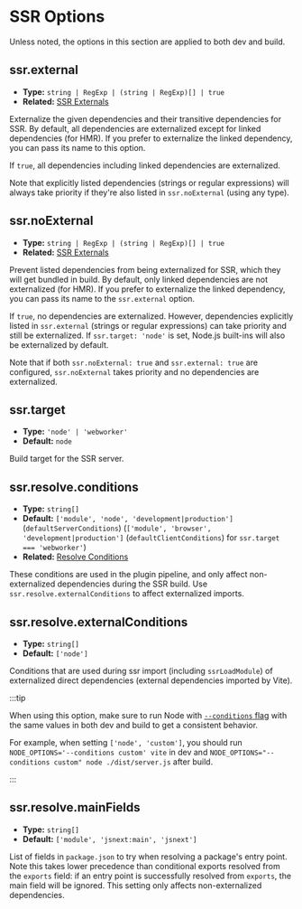 # SSR Options

Unless noted, the options in this section are applied to both dev and build.

## ssr.external

- **Type:** `string | RegExp | (string | RegExp)[] | true`
- **Related:** [SSR Externals](/guide/ssr#ssr-externals)

Externalize the given dependencies and their transitive dependencies for SSR. By default, all dependencies are externalized except for linked dependencies (for HMR). If you prefer to externalize the linked dependency, you can pass its name to this option.

If `true`, all dependencies including linked dependencies are externalized.

Note that explicitly listed dependencies (strings or regular expressions) will always take priority if they're also listed in `ssr.noExternal` (using any type).

## ssr.noExternal

- **Type:** `string | RegExp | (string | RegExp)[] | true`
- **Related:** [SSR Externals](/guide/ssr#ssr-externals)

Prevent listed dependencies from being externalized for SSR, which they will get bundled in build. By default, only linked dependencies are not externalized (for HMR). If you prefer to externalize the linked dependency, you can pass its name to the `ssr.external` option.

If `true`, no dependencies are externalized. However, dependencies explicitly listed in `ssr.external` (strings or regular expressions) can take priority and still be externalized. If `ssr.target: 'node'` is set, Node.js built-ins will also be externalized by default.

Note that if both `ssr.noExternal: true` and `ssr.external: true` are configured, `ssr.noExternal` takes priority and no dependencies are externalized.

## ssr.target

- **Type:** `'node' | 'webworker'`
- **Default:** `node`

Build target for the SSR server.

## ssr.resolve.conditions

- **Type:** `string[]`
- **Default:** `['module', 'node', 'development|production']` (`defaultServerConditions`) (`['module', 'browser', 'development|production']` (`defaultClientConditions`) for `ssr.target === 'webworker'`)
- **Related:** [Resolve Conditions](./shared-options.md#resolve-conditions)

These conditions are used in the plugin pipeline, and only affect non-externalized dependencies during the SSR build. Use `ssr.resolve.externalConditions` to affect externalized imports.

## ssr.resolve.externalConditions

- **Type:** `string[]`
- **Default:** `['node']`

Conditions that are used during ssr import (including `ssrLoadModule`) of externalized direct dependencies (external dependencies imported by Vite).

:::tip

When using this option, make sure to run Node with [`--conditions` flag](https://nodejs.org/docs/latest/api/cli.html#-c-condition---conditionscondition) with the same values in both dev and build to get a consistent behavior.

For example, when setting `['node', 'custom']`, you should run `NODE_OPTIONS='--conditions custom' vite` in dev and `NODE_OPTIONS="--conditions custom" node ./dist/server.js` after build.

:::

## ssr.resolve.mainFields

- **Type:** `string[]`
- **Default:** `['module', 'jsnext:main', 'jsnext']`

List of fields in `package.json` to try when resolving a package's entry point. Note this takes lower precedence than conditional exports resolved from the `exports` field: if an entry point is successfully resolved from `exports`, the main field will be ignored. This setting only affects non-externalized dependencies.
